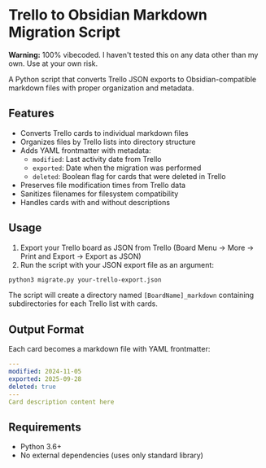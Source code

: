 # Trello to Obsidian Markdown Migration Script

**Warning:** 100% vibecoded. I haven't tested this on any data other than my own. Use at your own risk.

A Python script that converts Trello JSON exports to Obsidian-compatible markdown files with proper organization and metadata.

## Features

- Converts Trello cards to individual markdown files
- Organizes files by Trello lists into directory structure
- Adds YAML frontmatter with metadata:
  - `modified`: Last activity date from Trello
  - `exported`: Date when the migration was performed
  - `deleted`: Boolean flag for cards that were deleted in Trello
- Preserves file modification times from Trello data
- Sanitizes filenames for filesystem compatibility
- Handles cards with and without descriptions

## Usage

1. Export your Trello board as JSON from Trello (Board Menu → More → Print and Export → Export as JSON)
2. Run the script with your JSON export file as an argument:

```bash
python3 migrate.py your-trello-export.json
```

The script will create a directory named `[BoardName]_markdown` containing subdirectories for each Trello list with cards.

## Output Format

Each card becomes a markdown file with YAML frontmatter:

```yaml
---
modified: 2024-11-05
exported: 2025-09-28
deleted: true
---
Card description content here
```

## Requirements

- Python 3.6+
- No external dependencies (uses only standard library)
